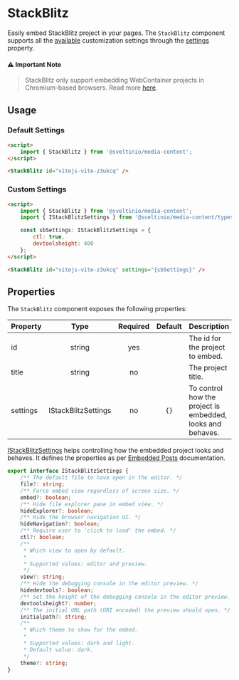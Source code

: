 # StackBlitz

Easily embed StackBlitz project in your pages. The `StackBlitz` component supports all the [available](https://developer.stackblitz.com/docs/platform/embedding/) customization settings through the [settings](#properties) property.

#### :warning: Important Note

> StackBlitz only support embedding WebContainer projects in Chromium-based browsers. Read more [here](https://developer.stackblitz.com/docs/platform/browser-support/#embedding).

## Usage

### Default Settings

```html
<script>
    import { StackBlitz } from '@sveltinio/media-content';
</script>

<StackBlitz id="vitejs-vite-z3ukcq" />
```

### Custom Settings

```html
<script>
    import { StackBlitz } from '@sveltinio/media-content';
    import { IStackBlitzSettings } from '@sveltinio/media-content/types';

    const sbSettings: IStackBlitzSettings = {
        ctl: true,
        devtoolsheight: 400
    };
</script>

<StackBlitz id="vitejs-vite-z3ukcq" settings="{sbSettings}" />
```

## Properties

The `StackBlitz` component exposes the following properties:

| Property |        Type         | Required | Default | Description                                                |
| :------- | :-----------------: | :------: | :-----: | :--------------------------------------------------------- |
| id       |       string        |   yes    |         | The id for the project to embed.                           |
| title    |       string        |    no    |         | The project title.                                         |
| settings | IStackBlitzSettings |    no    |   `{}`  | To control how the project is embedded, looks and behaves. |

[IStackBlitzSettings] helps controlling how the embedded project looks and behaves. It defines the properties as per [Embedded Posts] documentation.

```typescript
export interface IStackBlitzSettings {
    /** The default file to have open in the editor. */
    file?: string;
    /** Force embed view regardless of screen size. */
    embed?: boolean;
    /** Hide file explorer pane in embed view. */
    hideExplorer?: boolean;
    /** Hide the browser navigation UI. */
    hideNavigation?: boolean;
    /** Require user to 'click to load' the embed. */
    ctl?: boolean;
    /**
     * Which view to open by default.
     *
     * Supported values: editor and preview.
     */
    view?: string;
    /** Hide the debugging console in the editor preview. */
    hidedevtools?: boolean;
    /** Set the height of the debugging console in the editor preview. */
    devtoolsheight?: number;
    /** The initial URL path (URI encoded) the preview should open. */
    initialpath?: string;
    /**
     * Which theme to show for the embed.
     *
     * Supported values: dark and light.
     * Default value: dark.
     */
    theme?: string;
}
```

[IStackBlitzSettings]: https://github.com/sveltinio/components-library/blob/18ede68676db0841baf0a122d20845f9ff3279b6/packages/media-content/src/lib/types.ts#L193-L223
[Embedded Posts]: https://developer.stackblitz.com/docs/platform/embedding/
